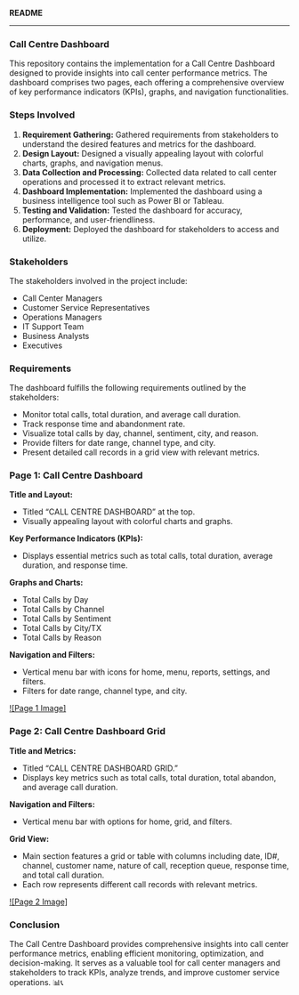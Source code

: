 **README**

---

### Call Centre Dashboard

This repository contains the implementation for a Call Centre Dashboard designed to provide insights into call center performance metrics. The dashboard comprises two pages, each offering a comprehensive overview of key performance indicators (KPIs), graphs, and navigation functionalities.

### Steps Involved

1. **Requirement Gathering:** Gathered requirements from stakeholders to understand the desired features and metrics for the dashboard.
2. **Design Layout:** Designed a visually appealing layout with colorful charts, graphs, and navigation menus.
3. **Data Collection and Processing:** Collected data related to call center operations and processed it to extract relevant metrics.
4. **Dashboard Implementation:** Implemented the dashboard using a business intelligence tool such as Power BI or Tableau.
5. **Testing and Validation:** Tested the dashboard for accuracy, performance, and user-friendliness.
6. **Deployment:** Deployed the dashboard for stakeholders to access and utilize.

### Stakeholders

The stakeholders involved in the project include:

- Call Center Managers
- Customer Service Representatives
- Operations Managers
- IT Support Team
- Business Analysts
- Executives

### Requirements

The dashboard fulfills the following requirements outlined by the stakeholders:

- Monitor total calls, total duration, and average call duration.
- Track response time and abandonment rate.
- Visualize total calls by day, channel, sentiment, city, and reason.
- Provide filters for date range, channel type, and city.
- Present detailed call records in a grid view with relevant metrics.

### Page 1: Call Centre Dashboard

**Title and Layout:**
- Titled “CALL CENTRE DASHBOARD” at the top.
- Visually appealing layout with colorful charts and graphs.

**Key Performance Indicators (KPIs):**
- Displays essential metrics such as total calls, total duration, average duration, and response time.

**Graphs and Charts:**
- Total Calls by Day
- Total Calls by Channel
- Total Calls by Sentiment
- Total Calls by City/TX
- Total Calls by Reason

**Navigation and Filters:**
- Vertical menu bar with icons for home, menu, reports, settings, and filters.
- Filters for date range, channel type, and city.

[![Page 1 Image]](https://github.com/omwadera/Data-Visualization-Dashboards/blob/main/Call%20Centre%20analysis/image_dashboard/Powerbi_file_page-0001.jpg)

### Page 2: Call Centre Dashboard Grid

**Title and Metrics:**
- Titled “CALL CENTRE DASHBOARD GRID.”
- Displays key metrics such as total calls, total duration, total abandon, and average call duration.

**Navigation and Filters:**
- Vertical menu bar with options for home, grid, and filters.

**Grid View:**
- Main section features a grid or table with columns including date, ID#, channel, customer name, nature of call, reception queue, response time, and total call duration.
- Each row represents different call records with relevant metrics.

[![Page 2 Image]](https://github.com/omwadera/Data-Visualization-Dashboards/blob/main/Call%20Centre%20analysis/image_dashboard/Powerbi_file_page-0002.jpg)

### Conclusion

The Call Centre Dashboard provides comprehensive insights into call center performance metrics, enabling efficient monitoring, optimization, and decision-making. It serves as a valuable tool for call center managers and stakeholders to track KPIs, analyze trends, and improve customer service operations. 📊📞
